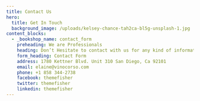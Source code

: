 ```yaml
---
title: Contact Us
hero:
  title: Get In Touch
  background_image: /uploads/kelsey-chance-tah2ca-bl5g-unsplash-1.jpg
content_blocks:
  - _bookshop_name: contact_form
    preheading: We are Professionals
    heading: Don’t Hesitate to contact with us for any kind of information
    form_heading: Contact Form
    address: 1780 Kettner Blvd. Unit 310 San Diego, Ca 92101
    email: elaine@vinocorso.com
    phone: +1 858 344-2738
    facebook: themefisher
    twitter: themefisher
    linkedin: themefisher
---
```

